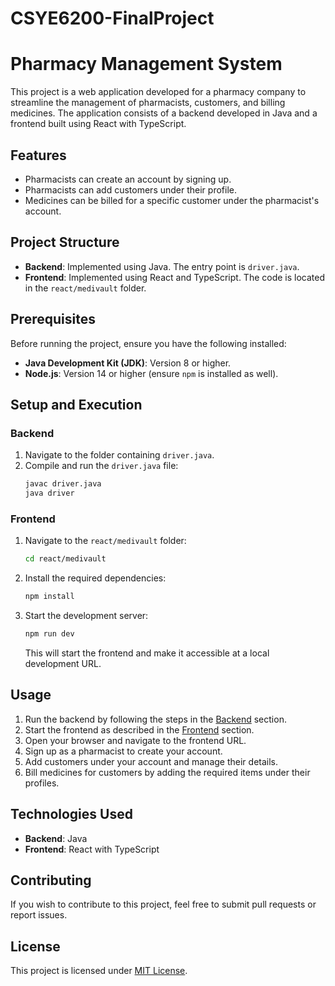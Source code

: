 # CSYE6200-FinalProject



<!-- [![Review Assignment Due Date](https://classroom.github.com/assets/deadline-readme-button-22041afd0340ce965d47ae6ef1cefeee28c7c493a6346c4f15d667ab976d596c.svg)](https://classroom.github.com/a/1MZiuvVq)
# Welcome to the course CSYE6200 - Concepts Of OOD
> Northeastern University, College of Engineering


## Professor: Daniel Peters

### Requirements
1. Eclipse or VS Code or IntelliJ.

Note: If you are using Eclipse, please have git CLI installed on your system or GitHub Desktop to commit the code in this repository

### SetUp Instructions
1. Please clone the repository on your local system
2. For Eclipse Import the project as Existing Maven Project, For IntelliJ you can directlty open it using 'Get from VCS'.
4. All code should be pushed to the main branch
3. Ensure the GitHub actions are successful post push

Submissions will have deadlines, failed GitHub Actions would result in point deductions.

### References
1. Cloning a Repository: <https://docs.github.com/en/repositories/creating-and-managing-repositories/cloning-a-repository>
2. Any GitHub Setup: Please refer to the Git & GitHub Fundamentals Repository shared to you by your respective TA and refer the README.md section

Please reach out to your respective TA if you need any help in regards with submission/ GitHub

Author:
- Gokul Jayavel (jayavel.g@northeastern.edu)
- Siddharth Dumbre (dumbre.si@northeastern.edu)
- Vamsi Naradasu (naradasu.v@northeastern.edu) -->
# Pharmacy Management System

This project is a web application developed for a pharmacy company to streamline the management of pharmacists, customers, and billing medicines. The application consists of a backend developed in Java and a frontend built using React with TypeScript.

## Features
- Pharmacists can create an account by signing up.
- Pharmacists can add customers under their profile.
- Medicines can be billed for a specific customer under the pharmacist's account.

## Project Structure
- **Backend**: Implemented using Java. The entry point is `driver.java`.
- **Frontend**: Implemented using React and TypeScript. The code is located in the `react/medivault` folder.

## Prerequisites
Before running the project, ensure you have the following installed:
- **Java Development Kit (JDK)**: Version 8 or higher.
- **Node.js**: Version 14 or higher (ensure `npm` is installed as well).

## Setup and Execution

### Backend
1. Navigate to the folder containing `driver.java`.
2. Compile and run the `driver.java` file:
   ```sh
   javac driver.java
   java driver
   ```

### Frontend
1. Navigate to the `react/medivault` folder:
   ```sh
   cd react/medivault
   ```
2. Install the required dependencies:
   ```sh
   npm install
   ```
3. Start the development server:
   ```sh
   npm run dev
   ```
   This will start the frontend and make it accessible at a local development URL.

## Usage
1. Run the backend by following the steps in the [Backend](#backend) section.
2. Start the frontend as described in the [Frontend](#frontend) section.
3. Open your browser and navigate to the frontend URL.
4. Sign up as a pharmacist to create your account.
5. Add customers under your account and manage their details.
6. Bill medicines for customers by adding the required items under their profiles.

## Technologies Used
- **Backend**: Java
- **Frontend**: React with TypeScript

## Contributing
If you wish to contribute to this project, feel free to submit pull requests or report issues.

## License
This project is licensed under [MIT License](LICENSE).

